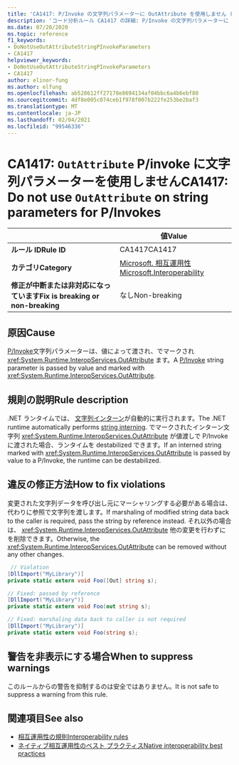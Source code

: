 ```yaml
---
title: 'CA1417: P/Invoke の文字列パラメーターに OutAttribute を使用しません (コード分析)'
description: 'コード分析ルール CA1417 の詳細: P/Invoke の文字列パラメーターに OutAttribute を使用しない'
ms.date: 07/20/2020
ms.topic: reference
f1_keywords:
- DoNotUseOutAttributeStringPInvokeParameters
- CA1417
helpviewer_keywords:
- DoNotUseOutAttributeStringPInvokeParameters
- CA1417
author: elinor-fung
ms.author: elfung
ms.openlocfilehash: ab528612ff27178e8694134af04bbc6a4b6ebf80
ms.sourcegitcommit: 4df8e005c074ceb1f978f007b222fe253be2baf3
ms.translationtype: MT
ms.contentlocale: ja-JP
ms.lasthandoff: 02/04/2021
ms.locfileid: "99546336"
---
```

# <a name="ca1417-do-not-use-outattribute-on-string-parameters-for-pinvokes"></a><span data-ttu-id="bea7f-103">CA1417: `OutAttribute` P/invoke に文字列パラメーターを使用しません</span><span class="sxs-lookup"><span data-stu-id="bea7f-103">CA1417: Do not use `OutAttribute` on string parameters for P/Invokes</span></span>

| | <span data-ttu-id="bea7f-104">値</span><span class="sxs-lookup"><span data-stu-id="bea7f-104">Value</span></span> |
|-|-|
| <span data-ttu-id="bea7f-105">**ルール ID**</span><span class="sxs-lookup"><span data-stu-id="bea7f-105">**Rule ID**</span></span> |<span data-ttu-id="bea7f-106">CA1417</span><span class="sxs-lookup"><span data-stu-id="bea7f-106">CA1417</span></span>|
| <span data-ttu-id="bea7f-107">**カテゴリ**</span><span class="sxs-lookup"><span data-stu-id="bea7f-107">**Category**</span></span> |[<span data-ttu-id="bea7f-108">Microsoft. 相互運用性</span><span class="sxs-lookup"><span data-stu-id="bea7f-108">Microsoft.Interoperability</span></span>](interoperability-warnings.md)|
| <span data-ttu-id="bea7f-109">**修正が中断または非対応になっています**</span><span class="sxs-lookup"><span data-stu-id="bea7f-109">**Fix is breaking or non-breaking**</span></span> |<span data-ttu-id="bea7f-110">なし</span><span class="sxs-lookup"><span data-stu-id="bea7f-110">Non-breaking</span></span>|

## <a name="cause"></a><span data-ttu-id="bea7f-111">原因</span><span class="sxs-lookup"><span data-stu-id="bea7f-111">Cause</span></span>

<span data-ttu-id="bea7f-112">[P/Invoke](../../../standard/native-interop/pinvoke.md)文字列パラメーターは、値によって渡され、でマークされ <xref:System.Runtime.InteropServices.OutAttribute> ます。</span><span class="sxs-lookup"><span data-stu-id="bea7f-112">A [P/Invoke](../../../standard/native-interop/pinvoke.md) string parameter is passed by value and marked with <xref:System.Runtime.InteropServices.OutAttribute>.</span></span>

## <a name="rule-description"></a><span data-ttu-id="bea7f-113">規則の説明</span><span class="sxs-lookup"><span data-stu-id="bea7f-113">Rule description</span></span>

<span data-ttu-id="bea7f-114">.NET ランタイムでは、 [文字列インターン](/dotnet/api/system.string.intern#remarks)が自動的に実行されます。</span><span class="sxs-lookup"><span data-stu-id="bea7f-114">The .NET runtime automatically performs [string interning](/dotnet/api/system.string.intern#remarks).</span></span> <span data-ttu-id="bea7f-115">でマークされたインターン文字列 <xref:System.Runtime.InteropServices.OutAttribute> が値渡しで P/Invoke に渡された場合、ランタイムを destabilized できます。</span><span class="sxs-lookup"><span data-stu-id="bea7f-115">If an interned string marked with <xref:System.Runtime.InteropServices.OutAttribute> is passed by value to a P/Invoke, the runtime can be destabilized.</span></span>

## <a name="how-to-fix-violations"></a><span data-ttu-id="bea7f-116">違反の修正方法</span><span class="sxs-lookup"><span data-stu-id="bea7f-116">How to fix violations</span></span>

<span data-ttu-id="bea7f-117">変更された文字列データを呼び出し元にマーシャリングする必要がある場合は、代わりに参照で文字列を渡します。</span><span class="sxs-lookup"><span data-stu-id="bea7f-117">If marshaling of modified string data back to the caller is required, pass the string by reference instead.</span></span> <span data-ttu-id="bea7f-118">それ以外の場合は、 <xref:System.Runtime.InteropServices.OutAttribute> 他の変更を行わずにを削除できます。</span><span class="sxs-lookup"><span data-stu-id="bea7f-118">Otherwise, the <xref:System.Runtime.InteropServices.OutAttribute> can be removed without any other changes.</span></span>

```csharp
 // Violation
[DllImport("MyLibrary")]
private static extern void Foo([Out] string s);

// Fixed: passed by reference
[DllImport("MyLibrary")]
private static extern void Foo(out string s);

// Fixed: marshaling data back to caller is not required
[DllImport("MyLibrary")]
private static extern void Foo(string s);
```

## <a name="when-to-suppress-warnings"></a><span data-ttu-id="bea7f-119">警告を非表示にする場合</span><span class="sxs-lookup"><span data-stu-id="bea7f-119">When to suppress warnings</span></span>

<span data-ttu-id="bea7f-120">このルールからの警告を抑制するのは安全ではありません。</span><span class="sxs-lookup"><span data-stu-id="bea7f-120">It is not safe to suppress a warning from this rule.</span></span>

## <a name="see-also"></a><span data-ttu-id="bea7f-121">関連項目</span><span class="sxs-lookup"><span data-stu-id="bea7f-121">See also</span></span>

- [<span data-ttu-id="bea7f-122">相互運用性の規則</span><span class="sxs-lookup"><span data-stu-id="bea7f-122">Interoperability rules</span></span>](interoperability-warnings.md)
- [<span data-ttu-id="bea7f-123">ネイティブ相互運用性のベスト プラクティス</span><span class="sxs-lookup"><span data-stu-id="bea7f-123">Native interoperability best practices</span></span>](../../../standard/native-interop/best-practices.md)
